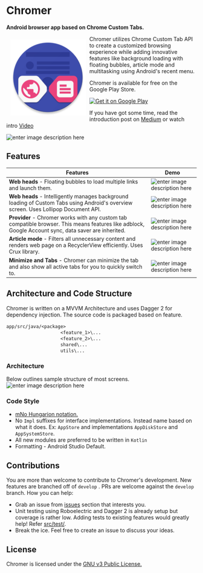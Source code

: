 
# Chromer
**Android browser app based on Chrome Custom Tabs.**

<img src="app/src/main/res/mipmap-xxxhdpi/ic_launcher.png" align="left"
width="200"
    hspace="10" vspace="10">

Chromer utilizes Chrome Custom Tab API to create a customized browsing experience while adding innovative features like background loading with floating bubbles, article mode and multitasking using Android's recent menu.

Chromer is available for free on the Google Play Store.


<a href="https://play.google.com/store/apps/details?id=arun.com.chromer">
    <img alt="Get it on Google Play"
        height="80"
        src="https://play.google.com/intl/en_us/badges/images/generic/en_badge_web_generic.png" />
</a>

If you have got some time, read the introduction post on [Medium](https://medium.com/@arunkumar9t2/introducing-chromer-2-0-a-better-way-to-browse-on-android-c34ff729df1b) or watch intro [Video](https://www.youtube.com/watch?v=zjSP1-bDjkA)

![enter image description here](https://raw.githubusercontent.com/arunkumar9t2/chromer/master/art/chromer_screenshots.png)

## Features
| Features| Demo|
|--|--|
| **Web heads** - Floating bubbles to load multiple links and launch them.  | ![enter image description here](https://raw.githubusercontent.com/arunkumar9t2/chromer/master/art/Web%20heads%20intro.gif) |
| **Web heads** - Intelligently manages background loading of Custom Tabs using Android's overview screen. Uses Lollipop Document API.| ![enter image description here](https://raw.githubusercontent.com/arunkumar9t2/chromer/master/art/Background%20Loading.gif) |
| **Provider** - Chromer works with any custom tab compatible browser. This means features like adblock, Google Account sync, data saver are inherited.  | ![enter image description here](https://raw.githubusercontent.com/arunkumar9t2/chromer/master/art/Provider%20Selection.gif) |
| **Article mode** - Filters all unnecessary content and renders web page on a RecyclerView efficiently. Uses Crux library.  | ![enter image description here](https://raw.githubusercontent.com/arunkumar9t2/chromer/master/art/Article%20Mode.gif) |
| **Minimize and Tabs** - Chromer can minimize the tab and also show all active tabs for you to quickly switch to.  |  ![enter image description here](https://raw.githubusercontent.com/arunkumar9t2/chromer/master/art/Multitasking.gif)|


## Architecture and Code Structure
Chromer is written on a MVVM Architecture and uses Dagger 2 for dependency injection. The source code is packaged based on feature.

    app/src/java/<package>
						<feature_1>\...
						<feature_2>\...
						shared\...
						utils\...	
### Architecture
Below outlines sample structure of most screens. 
![enter image description here](https://raw.githubusercontent.com/arunkumar9t2/chromer/master/art/Chromer%20Architecture.png)


### Code Style

 - [mNo Hungarion notation.](http://jakewharton.com/just-say-no-to-hungarian-notation/)
 - No `Impl` suffixes for interface implementations. Instead name based on what it does. Ex: `AppStore` and implementations `AppDiskStore` and `AppSystemStore`.
 - All new modules are preferred to be written in `Kotlin`
 - Formatting - Android Studio Default.

## Contributions
You are more than welcome to contribute to Chromer's development. New features are branched off of `develop` . PRs are welcome against the `develop` branch. 
How you can help:

 - Grab an issue from [issues](https://github.com/arunkumar9t2/chromer/issues) section that interests you.
 - Unit testing using Roboelectric and Dagger 2 is already setup but coverage is rather low. Adding tests to existing features would greatly help! Refer [src/test/](https://github.com/arunkumar9t2/chromer/tree/master/app/src/test/java/arun/com/chromer).
 - Break the ice. Feel free to create an issue to discuss your ideas.

## License

Chromer is licensed under the [GNU v3 Public License.](LICENSE)

